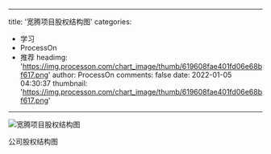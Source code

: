 
---
title: '宽腾项目股权结构图'
categories: 
 - 学习
 - ProcessOn
 - 推荐
headimg: 'https://img.processon.com/chart_image/thumb/619608fae401fd06e68bf617.png'
author: ProcessOn
comments: false
date: 2022-01-05 04:30:37
thumbnail: 'https://img.processon.com/chart_image/thumb/619608fae401fd06e68bf617.png'
---

<div>   
<img class="thumb" alt="宽腾项目股权结构图" src="https://img.processon.com/chart_image/thumb/619608fae401fd06e68bf617.png" referrerpolicy="no-referrer">
<p>公司股权结构图</p>  
</div>
            